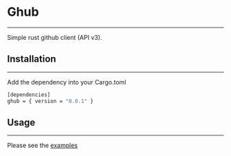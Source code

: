 # Ghub
-------------------
Simple rust github client (API v3).


## Installation
-------------------
Add the dependency into your Cargo.toml

```bash
[dependencies]
ghub = { version = "0.0.1" }
```


## Usage
-------------------
Please see the [examples](examples/src/bin)

